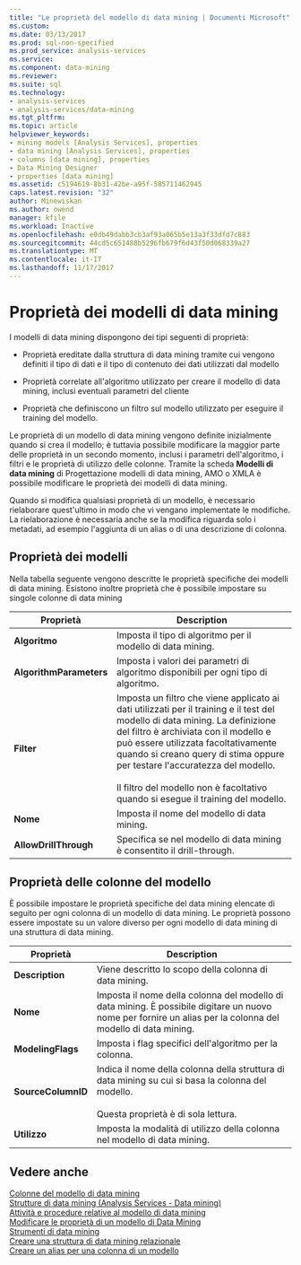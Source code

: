 ```yaml
---
title: "Le proprietà del modello di data mining | Documenti Microsoft"
ms.custom: 
ms.date: 03/13/2017
ms.prod: sql-non-specified
ms.prod_service: analysis-services
ms.service: 
ms.component: data-mining
ms.reviewer: 
ms.suite: sql
ms.technology:
- analysis-services
- analysis-services/data-mining
ms.tgt_pltfrm: 
ms.topic: article
helpviewer_keywords:
- mining models [Analysis Services], properties
- data mining [Analysis Services], properties
- columns [data mining], properties
- Data Mining Designer
- properties [data mining]
ms.assetid: c5194619-8b31-42be-a95f-585711462945
caps.latest.revision: "32"
author: Minewiskan
ms.author: owend
manager: kfile
ms.workload: Inactive
ms.openlocfilehash: e0db49dabb3cb3af93a065b5e13a3f33dfd7c883
ms.sourcegitcommit: 44cd5c651488b5296fb679f6d43f50d068339a27
ms.translationtype: MT
ms.contentlocale: it-IT
ms.lasthandoff: 11/17/2017
---
```

# <a name="mining-model-properties"></a>Proprietà dei modelli di data mining
  I modelli di data mining dispongono dei tipi seguenti di proprietà:  
  
-   Proprietà ereditate dalla struttura di data mining tramite cui vengono definiti il tipo di dati e il tipo di contenuto dei dati utilizzati dal modello  
  
-   Proprietà correlate all'algoritmo utilizzato per creare il modello di data mining, inclusi eventuali parametri del cliente  
  
-   Proprietà che definiscono un filtro sul modello utilizzato per eseguire il training del modello.  
  
 Le proprietà di un modello di data mining vengono definite inizialmente quando si crea il modello; è tuttavia possibile modificare la maggior parte delle proprietà in un secondo momento, inclusi i parametri dell'algoritmo, i filtri e le proprietà di utilizzo delle colonne. Tramite la scheda **Modelli di data mining** di Progettazione modelli di data mining, AMO o XMLA è possibile modificare le proprietà dei modelli di data mining.  
  
 Quando si modifica qualsiasi proprietà di un modello, è necessario rielaborare quest'ultimo in modo che vi vengano implementate le modifiche. La rielaborazione è necessaria anche se la modifica riguarda solo i metadati, ad esempio l'aggiunta di un alias o di una descrizione di colonna.  
  
## <a name="properties-of-models"></a>Proprietà dei modelli  
 Nella tabella seguente vengono descritte le proprietà specifiche dei modelli di data mining. Esistono inoltre proprietà che è possibile impostare su singole colonne di data mining  
  
|Proprietà|Description|  
|--------------|-----------------|  
|**Algoritmo**|Imposta il tipo di algoritmo per il modello di data mining.|  
|**AlgorithmParameters**|Imposta i valori dei parametri di algoritmo disponibili per ogni tipo di algoritmo.|  
|**Filter**|Imposta un filtro che viene applicato ai dati utilizzati per il training e il test del modello di data mining. La definizione del filtro è archiviata con il modello e può essere utilizzata facoltativamente quando si creano query di stima oppure per testare l'accuratezza del modello.<br /><br /> Il filtro del modello non è facoltativo quando si esegue il training del modello.|  
|**Nome**|Imposta il nome del modello di data mining.|  
|**AllowDrillThrough**|Specifica se nel modello di data mining è consentito il drill-through.|  
  
## <a name="properties-of-model-columns"></a>Proprietà delle colonne del modello  
 È possibile impostare le proprietà specifiche del data mining elencate di seguito per ogni colonna di un modello di data mining. Le proprietà possono essere impostate su un valore diverso per ogni modello di data mining di una struttura di data mining.  
  
|Proprietà|Description|  
|--------------|-----------------|  
|**Description**|Viene descritto lo scopo della colonna di data mining.|  
|**Nome**|Imposta il nome della colonna del modello di data mining. È possibile digitare un nuovo nome per fornire un alias per la colonna del modello di data mining.|  
|**ModelingFlags**|Imposta i flag specifici dell'algoritmo per la colonna.|  
|**SourceColumnID**|Indica il nome della colonna della struttura di data mining su cui si basa la colonna del modello.<br /><br /> Questa proprietà è di sola lettura.|  
|**Utilizzo**|Imposta la modalità di utilizzo della colonna nel modello di data mining.|  
  
## <a name="see-also"></a>Vedere anche  
 [Colonne del modello di data mining](../../analysis-services/data-mining/mining-model-columns.md)   
 [Strutture di data mining &#40;Analysis Services - Data mining&#41;](../../analysis-services/data-mining/mining-structures-analysis-services-data-mining.md)   
 [Attività e procedure relative al modello di data mining](../../analysis-services/data-mining/mining-model-tasks-and-how-tos.md)   
 [Modificare le proprietà di un modello di Data Mining](../../analysis-services/data-mining/change-the-properties-of-a-mining-model.md)   
 [Strumenti di data mining](../../analysis-services/data-mining/data-mining-tools.md)   
 [Creare una struttura di data mining relazionale](../../analysis-services/data-mining/create-a-relational-mining-structure.md)   
 [Creare un alias per una colonna di un modello](../../analysis-services/data-mining/create-an-alias-for-a-model-column.md)  
  
  
